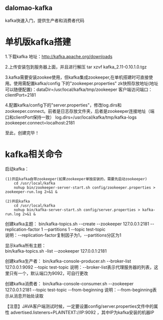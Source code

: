 ## dalomao-kafka

kafka快速入门，提供生产者和消费者代码

# 单机版kafka搭建

1.下载kafka
	地址：http://kafka.apache.org/downloads

2.上传安装包到服务器上面，并且进行解压
	tar xzvf kafka_2.11-0.10.1.0.tgz

3.kafka需要安装zookee使用，但kafka集成zookeeper,在单机搭建时可直接使用。使用需配置kafka/config 下的"zookeeper.properties"
	zk快照存放地址(地址可以随便配置)：dataDir=/usr/local/kafka/tmp/zookeeper
	客户端访问端口：clientPort=2181

4.配置kafka/config下的"server.properties"，修改log.dirs和zookeeper.connect。前者是日志存放文件夹，后者是zookeeper连接地址（端口和clientPort保持一致）
	log.dirs=/usr/local/kafka/tmp/kafka-logs
	zookeeper.connect=localhost:2181

至此，创建完毕！

# kafka相关命令

启动kafka：

	(1)开启kafka自带zookeeper(如果zookeeper单独安装的，需要先启动zookeeper)
		cd /usr/local/kafka
		nohup bin/zookeeper-server-start.sh config/zookeeper.properties > zookeeper-run.log 2>&1 &

	(2)开启kafka
		cd /usr/local/kafka
		nohup bin/kafka-server-start.sh config/server.properties > kafka-run.log 2>&1 &
		
创建kafka主题：
	bin/kafka-topics.sh --create --zookeeper 127.0.0.1:2181 --replication-factor 1 --partitions 1 --topic test-topic		
	说明：--replication-factor复制因子为1，--partitions分区为1
	
显示kafka所有主题：		
	bin/kafka-topics.sh -list --zookeeper 127.0.0.1:2181
		
创建kafka生产者：
	bin/kafka-console-producer.sh --broker-list 127.0.0.1:9092 --topic test-topic
	说明：--broker-list表示代理服务器的列表，这里只有一个，默认端口为9092，可自行更改
	
创建kafka消费者：
	bin/kafka-console-consumer.sh --zookeeper 127.0.0.1:2181 --topic test-topic --from-beginning
	说明：--from-beginning表示从消息开始处读取
		
【注意】JAVA客户端测试时候，一定要设置config/server.properties文件中的属性 advertised.listeners=PLAINTEXT://IP:9092 ，其中IP为kafka安装的机器IP